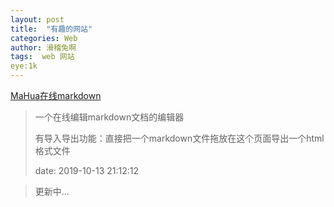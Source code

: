 ```yaml
---
layout: post
title:  "有趣的网站"
categories: Web
author: 滑稽兔啊
tags:  web 网站 
eye:1k
---
```



[MaHua在线markdown](http://mahua.jser.me/)

> 一个在线编辑markdown文档的编辑器
>
> 有导入导出功能：直接把一个markdown文件拖放在这个页面导出一个html格式文件
>
> date:  2019-10-13 21:12:12





> 更新中...